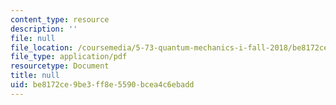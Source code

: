 ```yaml
---
content_type: resource
description: ''
file: null
file_location: /coursemedia/5-73-quantum-mechanics-i-fall-2018/be8172ce9be3ff8e5590bcea4c6ebadd_MIT5_73F18_Lec16.pdf
file_type: application/pdf
resourcetype: Document
title: null
uid: be8172ce-9be3-ff8e-5590-bcea4c6ebadd
---
```

